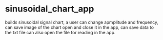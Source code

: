 # sinusoidal_chart_app
builds sinusoidal signal chart, a user can change apmplitude and frequency, can save image of the chart open and close it in the app, can save data to the txt file can also open the file for reading in the app.
